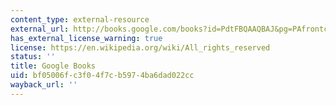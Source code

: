 ```yaml
---
content_type: external-resource
external_url: http://books.google.com/books?id=PdtFBQAAQBAJ&pg=PAfrontcover
has_external_license_warning: true
license: https://en.wikipedia.org/wiki/All_rights_reserved
status: ''
title: Google Books
uid: bf05006f-c3f0-4f7c-b597-4ba6dad022cc
wayback_url: ''
---
```

